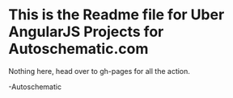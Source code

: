 # This is the Readme file for Uber AngularJS Projects for Autoschematic.com

Nothing here, head over to gh-pages for all the action.

-Autoschematic
